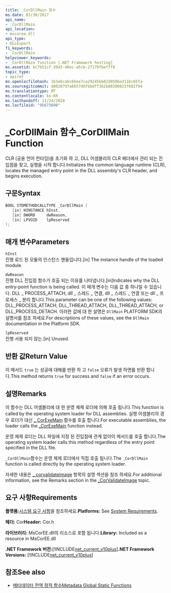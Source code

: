 ```yaml
---
title: _CorDllMain 함수
ms.date: 03/30/2017
api_name:
- _CorDllMain
api_location:
- mscoree.dll
api_type:
- DLLExport
f1_keywords:
- _CorDllMain
helpviewer_keywords:
- _CorDllMain function [.NET Framework hosting]
ms.assetid: bc7b51cf-39d3-48ec-a5cb-2f179fbefff8
topic_type:
- apiref
ms.openlocfilehash: 1b3ebcabc66ee7ca29245bb02d958be311bc65fa
ms.sourcegitcommit: d8020797a6657d0fbbdff362b80300815f682f94
ms.translationtype: MT
ms.contentlocale: ko-KR
ms.lasthandoff: 11/24/2020
ms.locfileid: "95673698"
---
```

# <a name="_cordllmain-function"></a><span data-ttu-id="7c8c8-102">\_CorDllMain 함수</span><span class="sxs-lookup"><span data-stu-id="7c8c8-102">\_CorDllMain Function</span></span>

<span data-ttu-id="7c8c8-103">CLR (공용 언어 런타임)을 초기화 하 고, DLL 어셈블리의 CLR 헤더에서 관리 되는 진입점을 찾고, 실행을 시작 합니다.</span><span class="sxs-lookup"><span data-stu-id="7c8c8-103">Initializes the common language runtime (CLR), locates the managed entry point in the DLL assembly's CLR header, and begins execution.</span></span>  
  
## <a name="syntax"></a><span data-ttu-id="7c8c8-104">구문</span><span class="sxs-lookup"><span data-stu-id="7c8c8-104">Syntax</span></span>  
  
```cpp  
BOOL STDMETHODCALLTYPE _CorDllMain (  
   [in] HINSTANCE hInst,  
   [in] DWORD     dwReason,  
   [in] LPVOID    lpReserved  
);  
```  
  
## <a name="parameters"></a><span data-ttu-id="7c8c8-105">매개 변수</span><span class="sxs-lookup"><span data-stu-id="7c8c8-105">Parameters</span></span>  

 `hInst`  
 <span data-ttu-id="7c8c8-106">진행 로드 된 모듈의 인스턴스 핸들입니다.</span><span class="sxs-lookup"><span data-stu-id="7c8c8-106">[in] The instance handle of the loaded module.</span></span>  
  
 `dwReason`  
 <span data-ttu-id="7c8c8-107">진행 DLL 진입점 함수가 호출 되는 이유를 나타냅니다.</span><span class="sxs-lookup"><span data-stu-id="7c8c8-107">[in]Indicates why the DLL entry-point function is being called.</span></span> <span data-ttu-id="7c8c8-108">이 매개 변수는 다음 값 중 하나일 수 있습니다. DLL \_ PROCESS_ATTACH, dll \_ 스레드 \_ 연결, dll \_ 스레드 \_ 연결 또는 dll \_ 프로세스 \_ 분리 합니다.</span><span class="sxs-lookup"><span data-stu-id="7c8c8-108">This parameter can be one of the following values: DLL\_PROCESS_ATTACH, DLL\_THREAD\_ATTACH, DLL\_THREAD\_ATTACH, or DLL\_PROCESS\_DETACH.</span></span> <span data-ttu-id="7c8c8-109">이러한 값에 대 한 설명은 `DllMain` PLATFORM SDK의 설명서를 참조 하세요.</span><span class="sxs-lookup"><span data-stu-id="7c8c8-109">For descriptions of these values, see the `DllMain` documentation in the Platform SDK.</span></span>  
  
 `lpReserved`  
 <span data-ttu-id="7c8c8-110">진행 사용 되지 않는.</span><span class="sxs-lookup"><span data-stu-id="7c8c8-110">[in] Unused.</span></span>  
  
## <a name="return-value"></a><span data-ttu-id="7c8c8-111">반환 값</span><span class="sxs-lookup"><span data-stu-id="7c8c8-111">Return Value</span></span>  

 <span data-ttu-id="7c8c8-112">이 메서드 `true` 는 성공에 대해를 반환 하 고 `false` 오류가 발생 하면를 반환 합니다.</span><span class="sxs-lookup"><span data-stu-id="7c8c8-112">This method returns `true` for success and `false` if an error occurs.</span></span>  
  
## <a name="remarks"></a><span data-ttu-id="7c8c8-113">설명</span><span class="sxs-lookup"><span data-stu-id="7c8c8-113">Remarks</span></span>  

 <span data-ttu-id="7c8c8-114">이 함수는 DLL 어셈블리에 대 한 운영 체제 로더에 의해 호출 됩니다.</span><span class="sxs-lookup"><span data-stu-id="7c8c8-114">This function is called by the operating system loader for DLL assemblies.</span></span> <span data-ttu-id="7c8c8-115">실행 어셈블리의 경우 로더가 대신 [ \_ CorExeMain](corexemain-function.md) 함수를 호출 합니다.</span><span class="sxs-lookup"><span data-stu-id="7c8c8-115">For executable assemblies, the loader calls the [\_CorExeMain](corexemain-function.md) function instead.</span></span>  
  
 <span data-ttu-id="7c8c8-116">운영 체제 로더는 DLL 파일에 지정 된 진입점에 관계 없이이 메서드를 호출 합니다.</span><span class="sxs-lookup"><span data-stu-id="7c8c8-116">The operating system loader calls this method regardless of the entry point specified in the DLL file.</span></span>  
  
<span data-ttu-id="7c8c8-117">`_CorDllMain`함수는 운영 체제 로더에서 직접 호출 됩니다.</span><span class="sxs-lookup"><span data-stu-id="7c8c8-117">The `_CorDllMain` function is called directly by the operating system loader.</span></span>
  
 <span data-ttu-id="7c8c8-118">자세한 내용은 [ \_ corvalidateimage](corvalidateimage-function.md) 항목의 설명 섹션을 참조 하세요.</span><span class="sxs-lookup"><span data-stu-id="7c8c8-118">For additional information, see the Remarks section in the [\_CorValidateImage](corvalidateimage-function.md) topic.</span></span>  
  
## <a name="requirements"></a><span data-ttu-id="7c8c8-119">요구 사항</span><span class="sxs-lookup"><span data-stu-id="7c8c8-119">Requirements</span></span>  

 <span data-ttu-id="7c8c8-120">**플랫폼:**[시스템 요구 사항](../../get-started/system-requirements.md)을 참조하세요.</span><span class="sxs-lookup"><span data-stu-id="7c8c8-120">**Platforms:** See [System Requirements](../../get-started/system-requirements.md).</span></span>  
  
 <span data-ttu-id="7c8c8-121">**헤더:** Cor</span><span class="sxs-lookup"><span data-stu-id="7c8c8-121">**Header:** Cor.h</span></span>  
  
 <span data-ttu-id="7c8c8-122">**라이브러리:** MsCorEE.dll의 리소스로 포함 됩니다.</span><span class="sxs-lookup"><span data-stu-id="7c8c8-122">**Library:** Included as a resource in MsCorEE.dll</span></span>  
  
 <span data-ttu-id="7c8c8-123">**.NET Framework 버전:**[!INCLUDE[net_current_v10plus](../../../../includes/net-current-v10plus-md.md)]</span><span class="sxs-lookup"><span data-stu-id="7c8c8-123">**.NET Framework Versions:** [!INCLUDE[net_current_v10plus](../../../../includes/net-current-v10plus-md.md)]</span></span>  
  
## <a name="see-also"></a><span data-ttu-id="7c8c8-124">참조</span><span class="sxs-lookup"><span data-stu-id="7c8c8-124">See also</span></span>

- [<span data-ttu-id="7c8c8-125">메타데이터 전역 정적 함수</span><span class="sxs-lookup"><span data-stu-id="7c8c8-125">Metadata Global Static Functions</span></span>](../metadata/metadata-global-static-functions.md)
